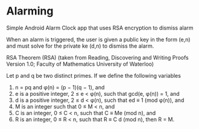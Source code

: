 # Alarming
Simple Android Alarm Clock app that uses RSA encryption to dismiss alarm

When an alarm is triggered, the user is given a public key in the form (e,n) and must solve for the private ke (d,n) to dismiss the alarm.  

 RSA Theorem (RSA) (taken from Reading, Discovering and Writing Proofs Version 1.0; Faculty of Mathematics University of Waterloo)
 
Let p and q be two distinct primes. If we define the following variables
1. n = pq and φ(n) = (p − 1)(q − 1), and
2. e is a positive integer, 2 ≤ e < φ(n), such that gcd(e, φ(n)) = 1, and
3. d is a positive integer, 2 ≤ d < φ(n), such that ed ≡ 1 (mod φ(n)), and
4. M is an integer such that 0 ≤ M < n, and
5. C is an integer, 0 ≤ C < n, such that C ≡ Me
(mod n), and
6. R is an integer, 0 ≤ R < n, such that R ≡ C
d
(mod n),
then R = M.
